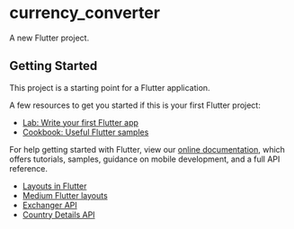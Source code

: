 # currency_converter

A new Flutter project.

## Getting Started

This project is a starting point for a Flutter application.

A few resources to get you started if this is your first Flutter project:

- [Lab: Write your first Flutter app](https://flutter.io/docs/get-started/codelab)
- [Cookbook: Useful Flutter samples](https://flutter.io/docs/cookbook)

For help getting started with Flutter, view our 
[online documentation](https://flutter.io/docs), which offers tutorials, 
samples, guidance on mobile development, and a full API reference.


- [Layouts in Flutter](https://flutter.dev/docs/development/ui/layout)
- [Medium Flutter layouts](https://medium.com/flutter-community/flutter-layout-cheat-sheet-5363348d037e)
- [Exchanger API](https://exchangeratesapi.io)
- [Country Details API](https://restcountries.eu/#filter-response)